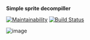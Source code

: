**Simple sprite decompiller**

[![Maintainability](https://api.codeclimate.com/v1/badges/94d97be90c2a3e083ffe/maintainability)](https://codeclimate.com/github/inceon/sprite-decompiller/maintainability) 
[![Build Status](https://travis-ci.org/inceon/sprite-decompiller.svg?branch=master)](https://travis-ci.org/inceon/sprite-decompiller)

![image](https://user-images.githubusercontent.com/3586817/38768513-d19b08fe-3ffd-11e8-99ee-f5e35e75a988.png)
